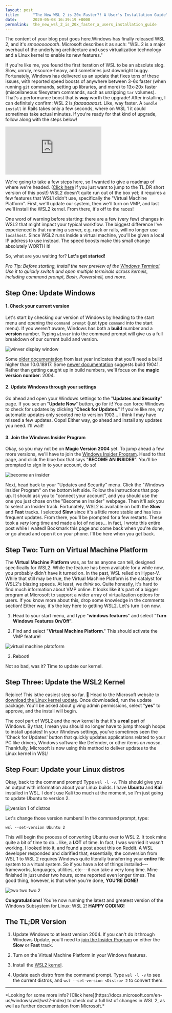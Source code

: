 ```yaml
---
layout: post
title:      "The New WSL 2 is 20x Faster?! A User's Installation Guide"
date:       2020-05-08 16:39:19 +0000
permalink:  the_new_wsl_2_is_20x_faster_a_users_installation_guide
---
```



The content of your blog post goes here.Windows has finally released WSL 2, and it's *smooooooooth*. Microsoft describes it as such: "WSL 2 is a major overhaul of the underlying architecture and uses virtualization technology and a Linux kernel to enable its new features." 

If you're like me, you found the first iteration of WSL to be an absolute slog. Slow, unruly, resource-heavy, and sometimes just downright buggy. Fortunately, Windows has delivered us an update that fixes tons of these issues, with reported speed boosts of anywhere between 3-6x faster (when running `git` commands, setting up libraries, and more) to 13x-20x faster (miscellaneous filesystem commands, such as unzipping `tar` volumes). That's a performance boost that is **way** worth the upgrade! After installing, I can definitely confirm: WSL 2 is *faaaaaaaast*. Like, way faster. A `bundle install` in Rails takes only a few seconds, where on WSL 1 it could sometimes take actual minutes. If you're ready for that kind of upgrade, follow along with the steps below!

![time for two](https://www.quittrain.com/applications/core/interface/imageproxy/imageproxy.php?img=https://media.giphy.com/media/aaMosvrTpTvCo/giphy.gif&key=cec2464a6f167ad91784cf0c42176806afdc8cdfdea7a81469396177d9313dc5)

We're going to take a few steps here, so I wanted to give a roadmap of where we're headed. ([Click here](#tldr) if you just want to jump to the TL;DR short version of this post!) WSL2 doesn't quite run out of the box yet; it requires a few features that WSL1 didn't use, specifically the "Virtual Machine Platform". First, we'll update our system, then we'll turn on VMP, and last we'll install the WSL2 kernel. From there, it's off to the races! 

One word of warning before starting: there are a few (very few) changes in WSL2 that might impact your typical workflow. The biggest difference I've experienced is that running a server, e.g. rack or rails, will no longer use `localhost`. Since WSL2 runs inside a virtual machine, you'll be given a local IP address to use instead. The speed boosts make this small change absolutely WORTH it!

So, what are you waiting for? **Let's get started!**

*Pro Tip: Before starting, install the new preview of the [Windows Terminal](https://www.microsoft.com/en-us/p/windows-terminal-preview/9n0dx20hk701). Use it to quickly switch and open multiple terminals across kernels, including command prompt, Bash, Powershell, and more.*

## Step One: Update Windows

#### 1. Check your current version
Let's start by checking our version of Windows by heading to the start menu and opening the `command prompt` (just type `command` into the start menu). If you weren't aware, Windows has both a **build** number and a **version** number. Typing `winver` into the command prompt will give us a full breakdown of our current build and version. 

![winver display window](https://i.imgur.com/IoAFNsr.png)

Some [older documentation](https://docs.microsoft.com/en-us/windows/wsl/wsl2-install) from last year indicates that you'll need a build higher than 10.0.18917. Some [newer documentation](https://devblogs.microsoft.com/commandline/wsl2-will-be-generally-available-in-windows-10-version-2004/) suggests build 19041. Rather than getting caught up in build numbers, we'll focus on the **magic version number**: 2004.

#### 2. Update Windows through your settings
Go ahead and open your Windows settings to the "**Updates and Security**" page. If you see an "**Update Now**" button, go for it! You can force Windows to check for updates by clicking "**Check for Updates**." If you're like me, my automatic updates only scooted me to version 1903... I think I may have missed a few updates. Oops! Either way, go ahead and install any updates you need. I'll wait!

#### 3. Join the Windows Insider Program
Okay, so you may not be on **Magic Version 2004** yet. To jump ahead a few more versions, we'll have to join the [Windows Insider Program](https://insider.windows.com/en-us). Head to that page, and click the blue box that says "**BECOME AN INSIDER**". You'll be prompted to sign in to your account, do so!

![become an insider](https://i.imgur.com/CHxgvy4.png) 

Next, head back to your "Updates and Security" menu. Click the "Windows Insider Program" on the bottom left side. Follow the instructions that pop up. It should ask you to "connect your account", and you should use the one you just chose on the "Become an Insider" webpage. Then it'll ask you to select an Insider track. Fortunately, WSL2 is available on both the **Slow** and **Fast** tracks. I selected **Slow** since it's a little more stable and has less frequent updates. From there, you'll be prompted for a few restarts. These took a *very* long time and made a lot of noises... in fact, I wrote this entire post while I waited! Bookmark this page and come back when you're done, or go ahead and open it on your phone. I'll be here when you get back.

## Step Two: Turn on Virtual Machine Platform

The **Virtual Machine Platform** was, as far as anyone can tell, designed specifically for WSL2. While the feature has been available for a while now, you probably didn't have it turned on. In the past, WSL relied on Hyper-V. While that still may be true, the Virtual Machine Platform is the catalyst for WSL2's blazing speeds. At least, we *think* so. Quite honestly, it's hard to find much information about VMP online. It looks like it's part of a bigger program at Microsoft to support a wider array of virtualization options for users. If you know more about this, drop some knowledge in the comments section! Either way, it's the key here to getting WSL2. Let's turn it on now.

1. Head to your start menu, and type "**windows features**" and select "**Turn Windows Features On/Off**".

2. Find and select "**Virtual Machine Platform**." This should activate the VMP feature!

![virtual machine platoform](https://i.imgur.com/79yUy72.png)

3. Reboot!

Not so bad, was it? Time to update our kernel.

## Step Three: Update the WSL2 Kernel

Rejoice! This isthe easiest step so far. 🙌 Head to the Microsoft website to [download the Linux kernel update](https://docs.microsoft.com/en-us/windows/wsl/wsl2-kernel). Once downloaded, run the update package. You'll be asked about giving admin permissions, select "**yes**" to approve, and the install will begin.

The cool part of WSL2 and the new kernel is that it's a **real** part of Windows. By that, I mean you should no longer have to jump through hoops to install updates! In your Windows settings, you've sometimes seen the 'Check for Updates' button that quickly updates applications related to your PC like drivers, Windows software like Defender, or other items *en masse*. Thankfully, Microsoft is now using this method to deliver updates to the Linux kernel in WSL! 

## Step Four: Update your Linux distros

Okay, back to the command prompt! Type `wsl -l -v`. This should give you an output with information about your Linux builds. I have **Ubuntu** and **Kali** installed in WSL. I don't use Kali too much at the moment, so I'm just going to update Ubuntu to version 2.

![version 1 of distros](https://i.imgur.com/At18Nza.png)

Let's change those version numbers! In the command prompt, type:

`wsl --set-version Ubuntu 2`

This will begin the process of converting Ubuntu over to WSL 2. It took mine quite a bit of time to do... like, a **LOT** of time. In fact, I was worried it wasn't working. I looked into it, and found a post about this on Reddit. A WSL developer responded and clarified that, essentially, the conversion from WSL 1 to WSL 2 requires Windows quite literally transferring your **entire** file system to a virtual system. So if you have a lot of things installed---frameworks, languages, utilities, etc---it can take a very long time. Mine finished in just under two hours, some reported even longer times. The good thing, however, is that when you're done, **YOU'RE DONE!**

![two two two 2](https://www.animatedimages.org/data/media/712/animated-number-image-0196.gif)

**Congratulations!** You're now running the latest and greatest version of the Windows Subsystem for Linux: WSL 2! **HAPPY CODING!**

<a name="tldr"></a>
## The TL;DR Version

1. Update Windows to at least version 2004. If you can't do it through Windows Update, you'll need to [join the Insider Program](https://insider.windows.com/en-us) on either the **Slow** or **Fast** track.

2. Turn on the Virtual Machine Platform in your Windows features.

3. Install the [WSL2 kernel](https://docs.microsoft.com/en-us/windows/wsl/wsl2-kernel).

4. Update each distro from the command prompt. Type `wsl -l -v` to see the current distros, and `wsl --set-version <Distro> 2` to convert them.

<hr> *Looking for some more info? [Click here](https://docs.microsoft.com/en-us/windows/wsl/wsl2-index) to check out a full list of changes in WSL 2, as well as further documentation from Microsoft.*
